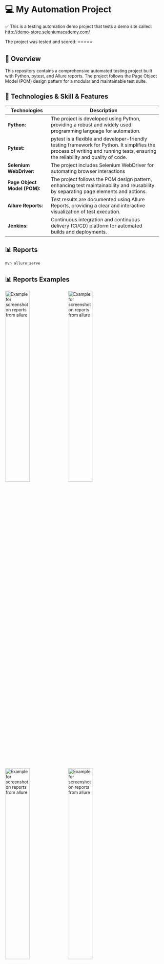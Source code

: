# 💻 My Automation Project 
✅ This is a testing automation demo project that tests a demo site called: http://demo-store.seleniumacademy.com/

The project was tested and scored: ⭐⭐⭐⭐⭐

## 📖 Overview

This repository contains a comprehensive automated testing project built with Python, pytest, and Allure reports.
The project follows the Page Object Model (POM) design pattern for a modular and maintainable test suite.

## 📑 Technologies & Skill & Features
| Technologies      | Description |
| ----------- | ----------- |
| **Python:**      | The project is developed using Python, providing a robust and widely used programming language for automation.       |
| **Pytest:**   | pytest is a flexible and developer-friendly testing framework for Python. It simplifies the process of writing and running tests, ensuring the reliability and quality of code.        |
| **Selenium WebDriver:**   | The project includes Selenium WebDriver for automating browser interactions        |
| **Page Object Model (POM):**   | The project follows the POM design pattern, enhancing test maintainability and reusability by separating page elements and actions.        |
| **Allure Reports:**   | Test results are documented using Allure Reports, providing a clear and interactive visualization of test execution.        |
| **Jenkins:**   | Continuous integration and continuous delivery (CI/CD) platform for automated builds and deployments.        |



## 📊 Reports
  ```bash
  mvn allure:serve
  ```
## 📊 Reports Examples
<p>
  <img src="https://webdriver.io/assets/images/allure-bb6c9b036b07594235a5aca5aff5ac43.png" width="40%" title="Example for screenshot on reports from allure"  />
  <img src="https://i.stack.imgur.com/zmzcz.png" width="40%" title="Example for screenshot on reports from allure"  />
  <img src="https://i.stack.imgur.com/UGjLe.jpg" width="40%" title="Example for screenshot on reports from allure"  />
  <img src="https://sorokin.engineer/images/allure-report.png" width="40%" title="Example for screenshot on reports from allure"  />
</p>

## 🚀 Getting Started

1. **Clone the Repository:**
   ```bash
   git clone https://github.com/achiyat/MadisonWeb_automation_Python.git
    ```

## 📁 Project Structure
```
├───.idea
├───pages
├───tests
│   ├───allure-results
│   ├───cart
│   ├───create_account
│   ├───forgot_password
│   ├───item
│   ├───login
│   ├───products
│   └───__pycache__
└───venv
```

Thanks for visiting my GitHub profile! 😊
Achiya Tzuriel 

